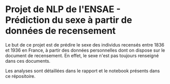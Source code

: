 # Projet de NLP de l'ENSAE - Prédiction du sexe à partir de données de recensement

Le but de ce projet est de prédire le sexe des individus recensés entre 1836 et 1936 en France, à partir des données personnelles dont on dispose sur le document de recensement. En effet, le sexe n'est pas toujours renseigné dans ces documents.

Les analyses sont détaillées dans le rapport et le notebook présents dans ce répositoire.
